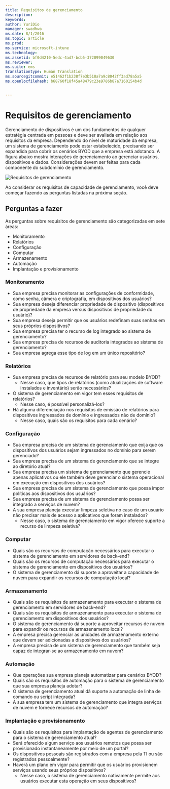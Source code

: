 ```yaml
---
title: Requisitos de gerenciamento
description: 
keywords: 
author: YuriDio
manager: swadhwa
ms.date: 8/1/2016
ms.topic: article
ms.prod: 
ms.service: microsoft-intune
ms.technology: 
ms.assetid: bf0d4210-5edc-4ad7-bcb5-372099049630
ms.reviewer: 
ms.suite: ems
translationtype: Human Translation
ms.sourcegitcommit: e51462f1b238f7e3b518a7a9c8042ff3ad78a5a5
ms.openlocfilehash: b68760f18f45a48479c23e9786b87a7160154b4d


---
```


# Requisitos de gerenciamento

Gerenciamento de dispositivos é um dos fundamentos de qualquer estratégia centrada em pessoas e deve ser avaliada em relação aos requisitos da empresa. Dependendo do nível de maturidade da empresa, um sistema de gerenciamento pode estar estabelecido, precisando ser expandida para cobrir os cenários BYOD que a empresa está adotando. A figura abaixo mostra interações de gerenciamento ao gerenciar usuários, dispositivos e dados. Considerações devem ser feitas para cada componente do subdomínio de gerenciamento.

![Requisitos de gerenciamento](./media/BYOD_Figure4.png)

Ao considerar os requisitos de capacidade de gerenciamento, você deve começar fazendo as perguntas listadas na próxima seção.

## Perguntas a fazer

As perguntas sobre requisitos de gerenciamento são categorizadas em sete áreas:

- Monitoramento
- Relatórios
- Configuração
- Computar
- Armazenamento
- Automação
- Implantação e provisionamento


### Monitoramento

- Sua empresa precisa monitorar as configurações de conformidade, como senha, câmera e criptografia, em dispositivos dos usuários?
- Sua empresa deseja diferenciar propriedade de dispositivo (dispositivos de propriedade da empresa versus dispositivos de propriedade do usuário)?
- Sua empresa deseja permitir que os usuários redefinam suas senhas em seus próprios dispositivos?
- Sua empresa precisa ter o recurso de log integrado ao sistema de gerenciamento?
- Sua empresa precisa de recursos de auditoria integrados ao sistema de gerenciamento?
- Sua empresa agrega esse tipo de log em um único repositório?

### Relatórios

- Sua empresa precisa de recursos de relatório para seu modelo BYOD?
    - Nesse caso, que tipos de relatórios (como atualizações de software instalados e inventário) serão necessários?
- O sistema de gerenciamento em vigor tem esses requisitos de relatórios?
    - Nesse caso, é possível personalizá-los?
- Há alguma diferenciação nos requisitos de emissão de relatórios para dispositivos ingressados de domínio e ingressados não de domínio?
    - Nesse caso, quais são os requisitos para cada cenário?

### Configuração

- Sua empresa precisa de um sistema de gerenciamento que exija que os dispositivos dos usuários sejam ingressados no domínio para serem gerenciado?
- Sua empresa precisa de um sistema de gerenciamento que se integre ao diretório atual?
- Sua empresa precisa um sistema de gerenciamento que gerencie apenas aplicativos ou ele também deve gerenciar o sistema operacional em execução em dispositivos dos usuários?
- Sua empresa precisa de um sistema de gerenciamento que possa impor políticas aos dispositivos dos usuários?
- Sua empresa precisa de um sistema de gerenciamento possa ser integrado a serviços de nuvem?
- A sua empresa planeja executar limpeza seletiva no caso de um usuário não precisar mais de acesso a aplicativos que foram instalados?
    - Nesse caso, o sistema de gerenciamento em vigor oferece suporte a recurso de limpeza seletiva?

### Computar

- Quais são os recursos de computação necessários para executar o sistema de gerenciamento em servidores de back-end?
- Quais são os recursos de computação necessários para executar o sistema de gerenciamento em dispositivos dos usuários?
- O sistema de gerenciamento dá suporte a aproveitar a capacidade de nuvem para expandir os recursos de computação local?

### Armazenamento

- Quais são os requisitos de armazenamento para executar o sistema de gerenciamento em servidores de back-end?
- Quais são os requisitos de armazenamento para executar o sistema de gerenciamento em dispositivos dos usuários?
- O sistema de gerenciamento dá suporte a aproveitar recursos de nuvem para expandir os recursos de armazenamento local?
- A empresa precisa gerenciar as unidades de armazenamento externo que devem ser adicionadas a dispositivos dos usuários?
- A empresa precisa de um sistema de gerenciamento que também seja capaz de integrar-se ao armazenamento em nuvem?

### Automação

- Que operações sua empresa planeja automatizar para cenários BYOD?
- Quais são os requisitos de automação para o sistema de gerenciamento que sua empresa planeja adotar?
- O sistema de gerenciamento atual dá suporte a automação de linha de comando ou script integrada?
- A sua empresa tem um sistema de gerenciamento que integra serviços de nuvem e fornece recursos de automação?

### Implantação e provisionamento

- Quais são os requisitos para implantação de agentes de gerenciamento para o sistema de gerenciamento atual?
- Será oferecido algum serviço aos usuários remotos que possa ser provisionado instantaneamente por meio de um portal?
- Os dispositivos pessoais são registrados com a empresa pela TI ou são registrados pessoalmente?
- Haverá um plano em vigor para permitir que os usuários provisionem serviços usando seus próprios dispositivos?
    - Nesse caso, o sistema de gerenciamento nativamente permite aos usuários executar esta operação em seus dispositivos?




<!--HONumber=Aug16_HO1-->


